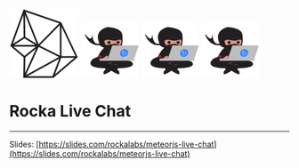 ![rocka-logo](resources/rocka-logo.png) ![rocka-ninja](resources/rocka-ninja.png) ![rocka-ninja](resources/rocka-ninja.png) ![rocka-ninja](resources/rocka-ninja.png)

# Rocka Live Chat
-----------------------------

Slides: [https://slides.com/rockalabs/meteorjs-live-chat](https://slides.com/rockalabs/meteorjs-live-chat)